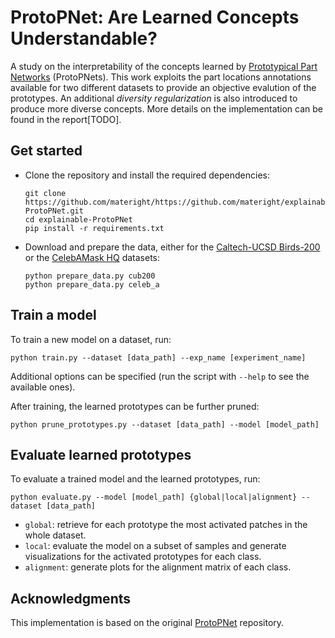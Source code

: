# ProtoPNet: Are Learned Concepts Understandable?
A study on the interpretability of the concepts learned by [Prototypical Part Networks](https://arxiv.org/abs/1806.10574) (ProtoPNets). This work exploits the part locations annotations available for two different datasets to provide an objective evalution of the prototypes. An additional *diversity regularization* is also introduced to produce more diverse concepts. More details on the implementation can be found in the report[TODO].

## Get started
- Clone the repository and install the required dependencies:
    ```shell
    git clone https://github.com/materight/https://github.com/materight/explainable-ProtoPNet.git
    cd explainable-ProtoPNet
    pip install -r requirements.txt
    ```
- Download and prepare the data, either for the [Caltech-UCSD Birds-200](http://www.vision.caltech.edu/datasets/cub_200_2011/) or the [CelebAMask HQ](http://mmlab.ie.cuhk.edu.hk/projects/CelebA/CelebAMask_HQ.html) datasets:
    ```shell
    python prepare_data.py cub200
    python prepare_data.py celeb_a
    ```

## Train a model
To train a new model on a dataset, run:
```shell
python train.py --dataset [data_path] --exp_name [experiment_name]
```
Additional options can be specified (run the script with `--help` to see the available ones).

After training, the learned prototypes can be further pruned:
```shell
python prune_prototypes.py --dataset [data_path] --model [model_path]
```

## Evaluate learned prototypes
To evaluate a trained model and the learned prototypes, run:
```shell
python evaluate.py --model [model_path] {global|local|alignment} --dataset [data_path] 
```
- `global`: retrieve for each prototype the most activated patches in the whole dataset.
- `local`: evaluate the model on a subset of samples and generate visualizations for the activated prototypes for each class.
- `alignment`: generate plots for the alignment matrix of each class.

## Acknowledgments
This implementation is based on the original [ProtoPNet](https://github.com/cfchen-duke/ProtoPNet) repository.
